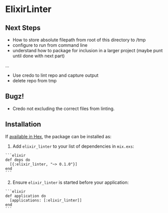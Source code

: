 # ElixirLinter

## Next Steps

* How to store absolute filepath from root of this directory to /tmp
* configure to run from command line
* understand how to package for inclusion in a larger project (maybe punt until done with next part)


...

* Use credo to lint repo and capture output
* delete repo from tmp

## Bugz!

* Credo not excluding the correct files from linting. 

## Installation

If [available in Hex](https://hex.pm/docs/publish), the package can be installed as:

  1. Add `elixir_linter` to your list of dependencies in `mix.exs`:

    ```elixir
    def deps do
      [{:elixir_linter, "~> 0.1.0"}]
    end
    ```

  2. Ensure `elixir_linter` is started before your application:

    ```elixir
    def application do
      [applications: [:elixir_linter]]
    end
    ```

